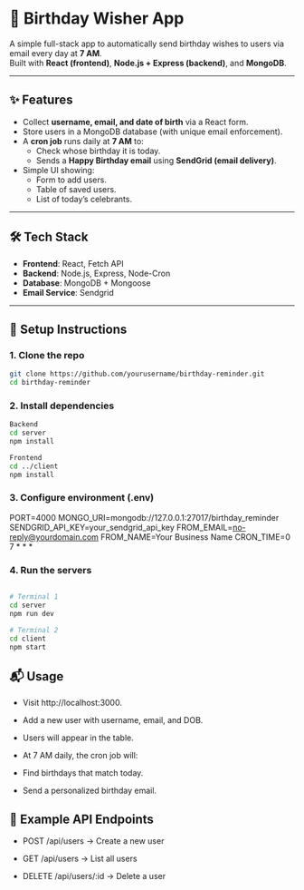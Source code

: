 # 🎉 Birthday Wisher App

A simple full-stack app to automatically send birthday wishes to users via email every day at **7 AM**.  
Built with **React (frontend)**, **Node.js + Express (backend)**, and **MongoDB**.

---

## ✨ Features
- Collect **username, email, and date of birth** via a React form.
- Store users in a MongoDB database (with unique email enforcement).
- A **cron job** runs daily at **7 AM** to:
  - Check whose birthday it is today.
  - Sends a **Happy Birthday email** using **SendGrid (email delivery)**.
- Simple UI showing:
  - Form to add users.
  - Table of saved users.
  - List of today’s celebrants.

---

## 🛠️ Tech Stack
- **Frontend**: React, Fetch API
- **Backend**: Node.js, Express, Node-Cron
- **Database**: MongoDB + Mongoose
- **Email Service**: Sendgrid

---

## 🚀 Setup Instructions

### 1. Clone the repo

```bash
git clone https://github.com/yourusername/birthday-reminder.git
cd birthday-reminder
```

### 2. Install dependencies

```bash
Backend
cd server
npm install

Frontend
cd ../client
npm install
```

### 3. Configure environment (.env)

PORT=4000
MONGO_URI=mongodb://127.0.0.1:27017/birthday_reminder
SENDGRID_API_KEY=your_sendgrid_api_key
FROM_EMAIL=no-reply@yourdomain.com
FROM_NAME=Your Business Name
CRON_TIME=0 7 * * *

### 4. Run the servers

```bash

# Terminal 1
cd server
npm run dev

# Terminal 2
cd client
npm start
```

## 📬 Usage

- Visit http://localhost:3000.

- Add a new user with username, email, and DOB.

- Users will appear in the table.

- At 7 AM daily, the cron job will:

- Find birthdays that match today.

- Send a personalized birthday email.

## 📌 Example API Endpoints

- POST /api/users → Create a new user

- GET /api/users → List all users

- DELETE /api/users/:id → Delete a user